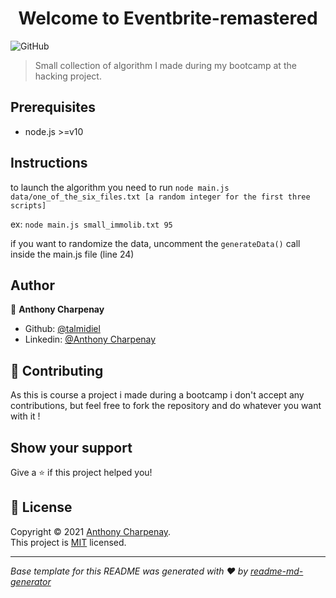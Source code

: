 <h1 align="center">Welcome to Eventbrite-remastered</h1>
<p>
  <a href="https://github.com/talmidiel/ready_for_work/blob/master/LICENSE.txt" target="_blank">
  </a>
</p>

![GitHub](https://img.shields.io/github/license/talmidiel/ready_for_work)
</br>
> Small collection of algorithm I made during my bootcamp at the hacking project.

## Prerequisites

- node.js >=v10

## Instructions

to launch the algorithm you need to run `node main.js data/one_of_the_six_files.txt [a random integer for the first three scripts]`

ex: `node main.js small_immolib.txt 95`

if you want to randomize the data, uncomment the `generateData()` call inside the main.js file (line 24)

## Author

👤 **Anthony Charpenay**

* Github: [@talmidiel](https://github.com/talmidiel)
* Linkedin: [@Anthony Charpenay](https://www.linkedin.com/in/anthony-charpenay-a6b739210/)

## 🤝 Contributing
As this is course a project i made during a bootcamp i don't accept any contributions, but feel free to fork the repository and do whatever you want with it !

## Show your support

Give a ⭐️ if this project helped you!

## 📝 License

Copyright © 2021 [Anthony Charpenay](https://github.com/talmidiel).
<br />
This project is [MIT](https://github.com/talmidiel/ready_for_work/blob/master/LICENSE.txt) licensed.

***
_Base template for this README was generated with ❤️ by [readme-md-generator](https://github.com/kefranabg/readme-md-generator)_
